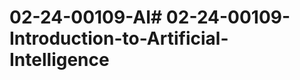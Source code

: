 # 02-24-00109-AI#   0 2 - 2 4 - 0 0 1 0 9 - I n t r o d u c t i o n - t o - A r t i f i c i a l - I n t e l l i g e n c e  
 